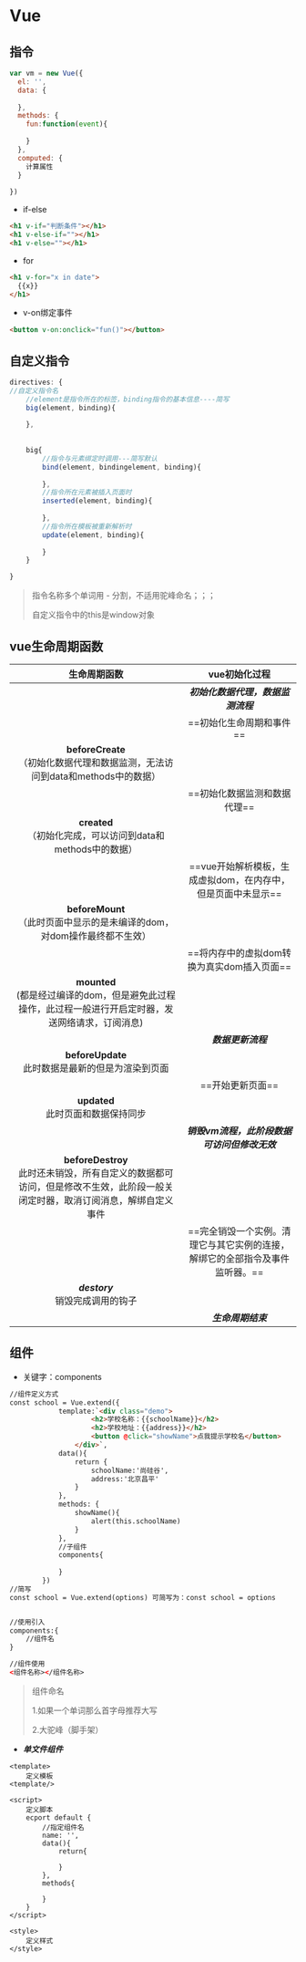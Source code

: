 # Vue

## 指令

```javascript
var vm = new Vue({
  el: '',
  data: {
    
  },
  methods: {
    fun:function(event){
      
    }
  },
  computed: {
    计算属性
  }
  
})
```

- if-else

```html
<h1 v-if="判断条件"></h1>
<h1 v-else-if=""></h1>
<h1 v-else=""></h1>
```

- for

```html
<h1 v-for="x in date">
  {{x}}
</h1>
```

- v-on绑定事件

```html
<button v-on:onclick="fun()"></button>
```



## 自定义指令

``` JavaScript
directives: {
//自定义指令名
	//element是指令所在的标签，binding指令的基本信息----简写
    big(element, binding){
		
    },
        
    
    big{
        //指令与元素绑定时调用---简写默认
        bind(element, bindingelement, binding){
            
        },
        //指令所在元素被插入页面时
        inserted(element, binding){
            
        },
        //指令所在模板被重新解析时
        update(element, binding){
            
        }
    }

}
```

> 指令名称多个单词用 - 分割，不适用驼峰命名；；；
>
> 自定义指令中的this是window对象





## vue生命周期函数

|                         生命周期函数                         |                        vue初始化过程                         |
| :----------------------------------------------------------: | :----------------------------------------------------------: |
|                                                              |              ***初始化数据代理，数据监测流程***              |
|                                                              |                   ==初始化生命周期和事件==                   |
| **beforeCreate**<br />（初始化数据代理和数据监测，无法访问到data和methods中的数据） |                                                              |
|                                                              |                 ==初始化数据监测和数据代理==                 |
| **created**<br />（初始化完成，可以访问到data和methods中的数据） |                                                              |
|                                                              | ==vue开始解析模板，生成虚拟dom，在内存中，但是页面中未显示== |
| **beforeMount** <br />（此时页面中显示的是未编译的dom，对dom操作最终都不生效） |                                                              |
|                                                              |          ==将内存中的虚拟dom转换为真实dom插入页面==          |
| **mounted**<br />(都是经过编译的dom，但是避免此过程操作，此过程一般进行开启定时器，发送网络请求，订阅消息) |                                                              |
|                                                              |                      ***数据更新流程***                      |
|    **beforeUpdate**<br />此时数据是最新的但是为渲染到页面    |                                                              |
|                                                              |                       ==开始更新页面==                       |
|           **updated**<br />此时页面和数据保持同步            |                                                              |
|                                                              |         ***销毁vm流程，此阶段数据可访问但修改无效***         |
| **beforeDestroy**<br />此时还未销毁，所有自定义的数据都可访问，但是修改不生效，此阶段一般关闭定时器，取消订阅消息，解绑自定义事件 |                                                              |
|                                                              | ==完全销毁一个实例。清理它与其它实例的连接，解绑它的全部指令及事件监听器。== |
|            ***destory***<br />销毁完成调用的钩子             |                                                              |
|                                                              |                      ***生命周期结束***                      |

### 







## 组件



- 关键字：components

``` html
//组件定义方式
const school = Vue.extend({
			template:`<div class="demo">
					<h2>学校名称：{{schoolName}}</h2>
					<h2>学校地址：{{address}}</h2>
					<button @click="showName">点我提示学校名</button>	
				</div>`,
			data(){
				return {
					schoolName:'尚硅谷',
					address:'北京昌平'
				}
			},
			methods: {
				showName(){
					alert(this.schoolName)
				}
			},
			//子组件
			components{
			
			}
		})
//简写
const school = Vue.extend(options) 可简写为：const school = options


//使用引入
components:{
	//组件名
}

//组件使用
<组件名称></组件名称>
```

> 组件命名
>
> 1.如果一个单词那么首字母推荐大写
>
> 2.大驼峰（脚手架）



- ***单文件组件***

``` vue
<template>
	定义模板
<template/>

<script>
	定义脚本
    ecport default {
    	//指定组件名
    	name: '',
    	data(){
            return{
                
            }
        },
        methods{
            
        }
    }
</script>

<style>
	定义样式    
</style>
```

